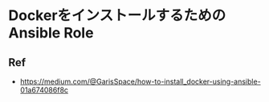 # DockerをインストールするためのAnsible Role

## Ref

- https://medium.com/@GarisSpace/how-to-install_docker-using-ansible-01a674086f8c

